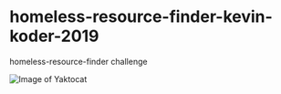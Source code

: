 # homeless-resource-finder-kevin-koder-2019
homeless-resource-finder challenge


![Image of Yaktocat](https://octodex.github.com/images/yaktocat.png)
